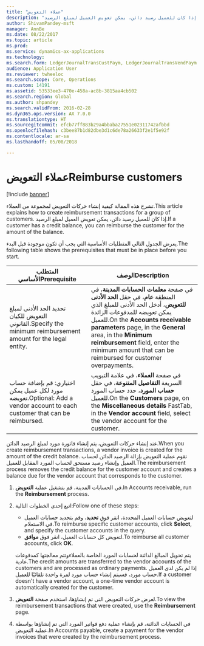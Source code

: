 ```yaml
---
title: "عملاء التعويض"
description: "تشرح هذه المقالة كيفية إنشاء حركات التعويض لمجموعة من العملاء. إذا كان للعميل رصيد دائن، يمكن تعويض العميل لمبلغ الرصيد."
author: ShivamPandey-msft
manager: AnnBe
ms.date: 08/22/2017
ms.topic: article
ms.prod: 
ms.service: dynamics-ax-applications
ms.technology: 
ms.search.form: LedgerJournalTransCustPaym, LedgerJournalTransVendPaym
audience: Application User
ms.reviewer: twheeloc
ms.search.scope: Core, Operations
ms.custom: 14191
ms.assetid: 53533ee3-470e-458a-ac8b-3815aa4cb502
ms.search.region: Global
ms.author: shpandey
ms.search.validFrom: 2016-02-28
ms.dyn365.ops.version: AX 7.0.0
ms.translationtype: HT
ms.sourcegitcommit: efcb77ff883b29a4bbaba27551e02311742afbbd
ms.openlocfilehash: c3bee87b1d82dbe3d1c6de78a26633f2e1f5e92f
ms.contentlocale: ar-sa
ms.lasthandoff: 05/08/2018

---
```


# <a name="reimburse-customers"></a><span data-ttu-id="cfbf6-104">عملاء التعويض</span><span class="sxs-lookup"><span data-stu-id="cfbf6-104">Reimburse customers</span></span>

[!include [banner](../includes/banner.md)]

<span data-ttu-id="cfbf6-105">تشرح هذه المقالة كيفية إنشاء حركات التعويض لمجموعة من العملاء.</span><span class="sxs-lookup"><span data-stu-id="cfbf6-105">This article explains how to create reimbursement transactions for a group of customers.</span></span> <span data-ttu-id="cfbf6-106">إذا كان للعميل رصيد دائن، يمكن تعويض العميل لمبلغ الرصيد.</span><span class="sxs-lookup"><span data-stu-id="cfbf6-106">If a customer has a credit balance, you can reimburse the customer for the amount of the balance.</span></span> 

<span data-ttu-id="cfbf6-107">يعرض الجدول التالي المتطلبات الأساسية التي يجب أن تكون موجودة قبل البدء.</span><span class="sxs-lookup"><span data-stu-id="cfbf6-107">The following table shows the prerequisites that must be in place before you start.</span></span>

| <span data-ttu-id="cfbf6-108">المتطلب الأساسي</span><span class="sxs-lookup"><span data-stu-id="cfbf6-108">Prerequisite</span></span>                                                            | <span data-ttu-id="cfbf6-109">الوصف</span><span class="sxs-lookup"><span data-stu-id="cfbf6-109">Description</span></span>                                                                                                                                                                                 |
|-------------------------------------------------------------------------|---------------------------------------------------------------------------------------------------------------------------------------------------------------------------------------------|
| <span data-ttu-id="cfbf6-110">تحديد الحد الأدنى لمبلغ التعويض للكيان القانوني.</span><span class="sxs-lookup"><span data-stu-id="cfbf6-110">Specify the minimum reimbursement amount for the legal entity.</span></span>          | <span data-ttu-id="cfbf6-111">في صفحة **معلمات الحسابات المدينة**، في المنطقة **عام**، في حقل **الحد الأدنى للتعويض**، أدخل الحد الأدنى للمبلغ الذي يمكن تعويضه للمدفوعات الزائدة للعميل.</span><span class="sxs-lookup"><span data-stu-id="cfbf6-111">On the **Accounts receivable parameters** page, in the **General** area, in the **Minimum reimbursement** field, enter the minimum amount that can be reimbursed for customer overpayments.</span></span> |
| <span data-ttu-id="cfbf6-112">اختياري: قم بإضافة حساب مورد لكل عميل يمكن تعويضه.</span><span class="sxs-lookup"><span data-stu-id="cfbf6-112">Optional: Add a vendor account to each customer that can be reimbursed.</span></span> | <span data-ttu-id="cfbf6-113">في صفحة **العملاء**، في علامة التبويب السريعة **التفاصيل المتنوعة**، في حقل **حساب المورد**، حدد حساب المورد للعميل.</span><span class="sxs-lookup"><span data-stu-id="cfbf6-113">On the **Customers** page, on the **Miscellaneous details** FastTab, in the **Vendor account** field, select the vendor account for the customer.</span></span>                                           |

<span data-ttu-id="cfbf6-114">عند إنشاء حركات التعويض، يتم إنشاء فاتورة مورد لمبلغ الرصيد الدائن.</span><span class="sxs-lookup"><span data-stu-id="cfbf6-114">When you create reimbursement transactions, a vendor invoice is created for the amount of the credit balance.</span></span> <span data-ttu-id="cfbf6-115">تقوم عملية التعويض بإزالة الرصيد الدائن لحساب العميل وإنشاء رصيد مستحق لحساب المورد المقابل للعميل.</span><span class="sxs-lookup"><span data-stu-id="cfbf6-115">The reimbursement process removes the credit balance for the customer account and creates a balance due for the vendor account that corresponds to the customer.</span></span>

1.  <span data-ttu-id="cfbf6-116">في الحسابات المدينة، قم بتشغيل عملية **التعويض**.</span><span class="sxs-lookup"><span data-stu-id="cfbf6-116">In Accounts receivable, run the **Reimbursement** process.</span></span>
2.  <span data-ttu-id="cfbf6-117">اتبع إحدى الخطوات التالية:</span><span class="sxs-lookup"><span data-stu-id="cfbf6-117">Follow one of these steps:</span></span>
    -   <span data-ttu-id="cfbf6-118">لتعويض حسابات العميل المحددة، انقر فوق **تحديد**، وقم بتحديد حسابات العميل في الاستعلام.</span><span class="sxs-lookup"><span data-stu-id="cfbf6-118">To reimburse specific customer accounts, click **Select**, and specify the customer accounts in the query.</span></span>
    -   <span data-ttu-id="cfbf6-119">لتعويض كل حسابات العميل، انقر فوق **موافق**.</span><span class="sxs-lookup"><span data-stu-id="cfbf6-119">To reimburse all customer accounts, click **OK**.</span></span>

    <span data-ttu-id="cfbf6-120">يتم تحويل المبالغ الدائنة لحسابات المورد الخاصة بالعملاءوتتم معالجتها كمدفوعات عادية.</span><span class="sxs-lookup"><span data-stu-id="cfbf6-120">The credit amounts are transferred to the vendor accounts of the customers and are processed as ordinary payments.</span></span> <span data-ttu-id="cfbf6-121">إذا لم يكن لدى العميل حساب مورد، فسيتم إنشاء حساب مورد لمرة واحدة تلقائيًا للعميل.</span><span class="sxs-lookup"><span data-stu-id="cfbf6-121">If a customer doesn't have a vendor account, a one-time vendor account is automatically created for the customer.</span></span>
3.  <span data-ttu-id="cfbf6-122">لعرض حركات التعويض التي تم إنشاؤها، استخدم صفحة **التعويض**.</span><span class="sxs-lookup"><span data-stu-id="cfbf6-122">To view the reimbursement transactions that were created, use the **Reimbursement** page.</span></span>
4.  <span data-ttu-id="cfbf6-123">في الحسابات الدائنة، قم بإنشاء عملية دفع فواتير المورد التي تم إنشاؤها بواسطة عملية التعويض.</span><span class="sxs-lookup"><span data-stu-id="cfbf6-123">In Accounts payable, create a payment for the vendor invoices that were created by the reimbursement process.</span></span>





